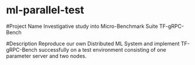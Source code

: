 # ml-parallel-test

#Project Name
Investigative study into Micro-Benchmark Suite TF-gRPC-Bench

#Description
Reproduce our own Distributed ML System and implement TF-gRPC-Bench successfully on 
a test environment consisting of one parameter server and two nodes.
